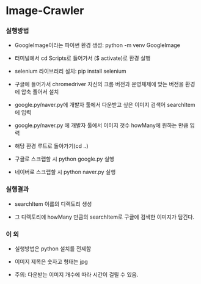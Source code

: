 # Image-Crawler

### 실행방법

- GoogleImage이라는 파이썬 환경 생성: python -m venv GoogleImage

- 터미널에서 cd Scripts로 들어가서 ($ activate)로 환경 실행

- selenium 라이브러리 설치: pip install selenium

- 구글에 들어가서 chromedriver 자신의 크롬 버전과 운영체제에 맞는 버전을 환경에 압축 풀어서 설치

- google.py/naver.py에 개발자 툴에서 다운받고 싶은 이미지 검색어 searchItem에 입력

- google.py/naver.py 에 개발자 툴에서 이미지 갯수 howMany에 원하는 만큼 입력

- 해당 환경 루트로 돌아가기(cd ..)

- 구글로 스크랩할 시 python google.py 실행

- 네이버로 스크랩할 시 python naver.py 실행

### 실행결과

- searchItem 이름의 디렉토리 생성

- 그 디렉토리에 howMany 만큼의 searchItem로 구글에 검색한 이미지가 담긴다.

### 이 외

- 실행방법은 python 설치를 전제함

- 이미지 제목은 숫자고 형태는 jpg

- 주의: 다운받는 이미지 개수에 따라 시간이 걸릴 수 있음.
